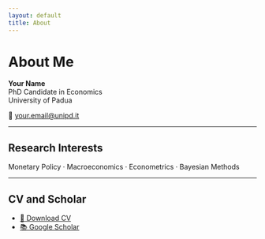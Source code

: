 ```yaml
---
layout: default
title: About
---
```


# About Me

**Your Name**  
PhD Candidate in Economics  
University of Padua  

📧 [your.email@unipd.it](mailto:your.email@unipd.it)

---

## Research Interests
Monetary Policy · Macroeconomics · Econometrics · Bayesian Methods

---

## CV and Scholar
- [📄 Download CV](assets/CV.pdf)
- [📚 Google Scholar](https://scholar.google.com/citations?user=XXXX)
